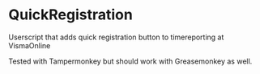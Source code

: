 # QuickRegistration
Userscript that adds quick registration button to timereporting at VismaOnline

Tested with Tampermonkey but should work with Greasemonkey as well.
